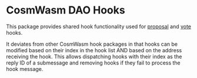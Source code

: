 # CosmWasm DAO Hooks

This package provides shared hook functionality used for
[proposal](../dao-proposal-hooks) and [vote](../dao-vote-hooks) hooks.

It deviates from other CosmWasm hook packages in that hooks can be
modified based on their index in the hook list AND based on the
address receiving the hook. This allows dispatching hooks with their
index as the reply ID of a submessage and removing hooks if they fail
to process the hook message.
